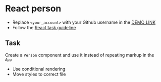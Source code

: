 # React person
- Replace `<your_account>` with your Github username in the [DEMO LINK](https://vlasiuk-anatolii.github.io/react_person/)
- Follow the [React task guideline](https://github.com/mate-academy/react_task-guideline#react-tasks-guideline)

## Task
Create a `Person` component and use it instead of repeating markup in the `App`

- Use conditional rendering
- Move styles to correct file
